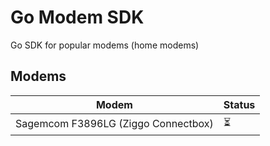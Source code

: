 # Go Modem SDK

Go SDK for popular modems (home modems)

## Modems

| Modem                               | Status |
|-------------------------------------|--------|
| Sagemcom F3896LG (Ziggo Connectbox) | ⏳      |